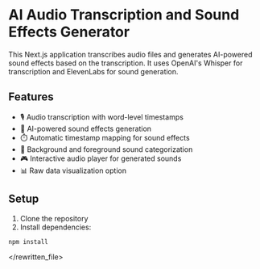 # AI Audio Transcription and Sound Effects Generator

This Next.js application transcribes audio files and generates AI-powered sound effects based on the transcription. It uses OpenAI's Whisper for transcription and ElevenLabs for sound generation.

## Features

- 🎙️ Audio transcription with word-level timestamps
- 🎵 AI-powered sound effects generation
- ⏱️ Automatic timestamp mapping for sound effects
- 🎨 Background and foreground sound categorization
- 🎮 Interactive audio player for generated sounds
- 📊 Raw data visualization option

## Setup

1. Clone the repository
2. Install dependencies:

```bash
npm install
```

</rewritten_file>
